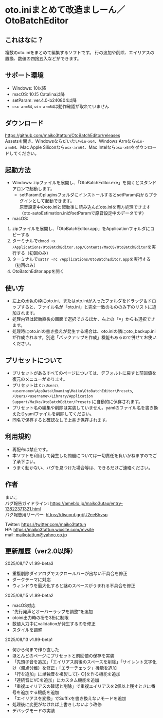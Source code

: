 # oto.iniまとめて改造ましーん／OtoBatchEditor

## これはなに？
複数のoto.iniをまとめて編集するソフトです。
行の追加や削除、エイリアスの置換、数値の四捨五入などができます。

## サポート環境
- Windows: 10以降
- macOS: 10.15 Catalina以降
- setParam: ver.4.0-b240804以降
- `osx-arm64`, `win-arm64`は動作確認が取れていません

## ダウンロード
https://github.com/maiko3tattun/OtoBatchEditor/releases  
Assetsを開き、Windowsならだいたい`win-x64`、Windows Armなら`win-arm64`、Mac Apple Siliconなら`osx-arm64`、Mac Intelなら`osx-x64`をダウンロードしてください。

## 起動方法
- Windows: zipファイルを展開し、「OtoBatchEditor.exe」を開くとスタンドアロンで起動します。
  - setParamのpluginsフォルダにインストールするとsetParam内からプラグインとして起動できます。  
    原音設定中のoto.iniと起動後に読み込んだoto.iniを両方処理できます（oto-autoEstimation.iniがsetParamで原音設定中のデータです）
- macOS:  
1. zipファイルを展開し、「OtoBatchEditor.app」をApplicationフォルダにコピーする
2. ターミナルで`chmod +x /Applications/OtoBatchEditor.app/Contents/MacOS/OtoBatchEditor`を実行する（初回のみ）
3. ターミナルで`xattr -rc /Applications/OtoBatchEditor.app`を実行する（初回のみ）
4. OtoBatchEditor.appを開く

## 使い方
- 左上の水色の枠にoto.ini、またはoto.iniが入ったフォルダをドラッグ＆ドロップすると、ファイル名が「oto.ini」と完全一致のもののみ下のリストに追加されます。
- 処理内容は起動直後の画面で選択できるほか、右上の「≡」からも選択できます。
- 処理時にoto.iniの書き換えが発生する場合は、oto.iniの隣にoto_backup.iniが作成されます。別途「バックアップを作成」機能もあるので併せてお使いください。

## プリセットについて
- プリセットがあるすべてのページについては、デフォルトに戻すと前回値を復元のメニューがあります。
- プリセットは `C:\Users\<username>\AppData\Roaming\Maiko\OtoBatchEditor\Presets`, `/Users/<username>/Library/Application Support/Maiko/OtoBatchEditor/Presets` に自動的に保存されます。
- プリセット名の編集や削除は実装していません。yamlのファイル名を書き換えたりyamlファイルを削除してください。
- 同名で保存すると確認なしで上書き保存されます。

## 利用規約
- 再配布は禁止です。
- 本ソフトを利用して発生した問題については一切責任を負いかねますのでご了承下さい。
- うまく動かない、バグを見つけた場合等は、できるだけご連絡ください。  

## 作者
まいこ  
バグ報告ガイドライン: https://ameblo.jp/maiko3utau/entry-12822371321.html  
バグ報告用サーバー: https://discord.gg/jU2eeBhvsp

Twitter: https://twitter.com/maiko3tattun  
HP: https://maiko3tattun.wixsite.com/mysite  
mail: maikotattun@yahoo.co.jp  

## 更新履歴（ver2.0以降）
2025/08/17 v1.99-beta3
- 重複削除ダイアログでスクロールバーが出ない不具合を修正
- ダークテーマに対応
- ウィンドウを最大化すると謎のスペースがうまれる不具合を修正

2025/08/15 v1.99-beta2
- macOS対応
- "先行発声とオーバーラップを調整"を追加
- otoini出力時の桁を3桁に制限
- 数値入力中にvalidationが発生するのを修正
- スタイルを調整

2025/08/13 v1.99-beta1
- 何から何まで作り直した
- ほとんどのページにプリセットと前回値の保存を実装
- 「先頭子音を追加」「エイリアス前後のスペースを削除」「サイレント文字化け（濁点分離）を修正」「エラーチェック」機能を追加
- 「行を追加」に単独音を複製して[- ○]を作る機能を追加
- 「連続音にVCを追加」にカスタム機能を追加
- 「重複エイリアスの確認と削除」で重複エイリアスを2個以上残すときに番号を追加する機能を追加
- 「エイリアスを変換」でSuffixを書き換えないモードを追加
- 処理後に変更がなければ上書きしないよう改修
- デバッグモードの実装
